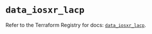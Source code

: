 # `data_iosxr_lacp`

Refer to the Terraform Registry for docs: [`data_iosxr_lacp`](https://registry.terraform.io/providers/ciscodevnet/iosxr/0.6.0/docs/data-sources/lacp).
